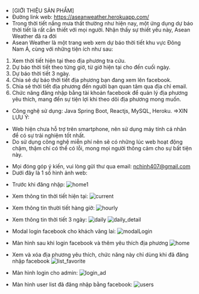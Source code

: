 - [GIỚI THIỆU SẢN PHẨM]
- Đường link web: https://aseanweather.herokuapp.com/
- Trong thời tiết nắng mưa thất thường như hiện nay, một ứng dụng dự báo thời tiết là rất cần thiết với mọi người. Nhận thấy sự thiết yếu này, Asean Weather đã ra đời
- Asean Weather là một trang web xem dự báo thời tiết khu vực Đông Nam Á, cùng với những tiện ích như sau:
1. Xem thời tiết hiện tại theo địa phương tra cứu.
2. Dự báo thời tiết theo từng giờ, từ giờ hiện tại cho đến cuối ngày.
3. Dự báo thời tiết 3 ngày.
4. Chia sẻ dự báo thời tiết địa phương bạn đang xem lên facebook.
5. Chia sẻ thời tiết địa phương đến người bạn quan tâm qua địa chỉ email.
6. Chức năng đăng nhập bằng tài khoản facebook để quản lý địa phương yêu thích, mang đến sự tiện lợi khi theo dõi địa phương mong muốn.
- Công nghệ sử dụng: Java Spring Boot, Reactjs, MySQL, Heroku.
=>XIN LƯU Ý: 
+ Web hiện chưa hỗ trợ trên smartphone, nên sử dụng máy tính cá nhân để có sự trải nghiệm tốt nhất.
+ Do sử dụng công nghệ miễn phí nên sẽ có những lúc web hoạt động chậm, thậm chí có thể có lỗi, mong mọi người thông cảm cho sự bất tiện này.
- Mọi đóng góp ý kiến, vui lòng gửi thư qua email: nchinh407@gmail.com
- Dưới đây là 1 số hình ảnh web:
+ Trước khi đăng nhập:
![home1](https://user-images.githubusercontent.com/59313538/119751424-0118dd80-be50-11eb-9fe6-2749b7347c0a.png)


+ Xem thông tin thời tiết hiện tại:
![current](https://user-images.githubusercontent.com/59313538/119750979-34a73800-be4f-11eb-9914-2401d1f975fa.png)

+ Xem  thông tin thười tiết hàng giờ:
![hourly](https://user-images.githubusercontent.com/59313538/119751077-5accd800-be4f-11eb-821c-80317cf85a37.png)

+ Xem thông tin thời tiết 3 ngày:
![daily](https://user-images.githubusercontent.com/59313538/119751120-6d471180-be4f-11eb-939d-f0bfee454919.png)
![daily_detail](https://user-images.githubusercontent.com/59313538/119751130-71732f00-be4f-11eb-8ac0-170a1c4b0ff6.PNG)

+ Modal login facebook cho khách vãng lai:
![modalLogin](https://user-images.githubusercontent.com/59313538/119751182-864fc280-be4f-11eb-9479-094f8a772b08.png)

+ Màn hình sau khi login facebook và thêm yêu thích địa phương
![home](https://user-images.githubusercontent.com/59313538/119751221-9bc4ec80-be4f-11eb-9f9e-3381725951c5.jpg)

+ Xem và xóa địa phương yêu thích, chức năng này chỉ dùng khi đã đăng nhập facebook
![list_favorite](https://user-images.githubusercontent.com/59313538/119751296-b7c88e00-be4f-11eb-9a15-d7caa3c9d03e.png)

+ Màn hình login cho admin:
![login_ad](https://user-images.githubusercontent.com/59313538/119751326-c747d700-be4f-11eb-8eff-1a99622872db.png)

+ Màn hình user list đã đăng nhập bằng facebook:
![users](https://user-images.githubusercontent.com/59313538/119751348-d6c72000-be4f-11eb-9769-29440c6d92af.png)

